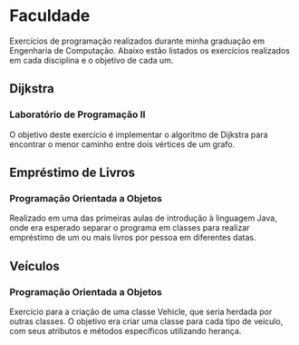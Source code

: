 # Faculdade
Exercícios de programação realizados durante minha graduação em Engenharia de Computação. Abaixo estão listados os exercícios realizados em cada disciplina e o objetivo de cada um.

## Dijkstra
### Laboratório de Programação II
O objetivo deste exercício é implementar o algoritmo de Dijkstra para encontrar o menor caminho entre dois vértices de um grafo.

## Empréstimo de Livros
### Programação Orientada a Objetos
Realizado em uma das primeiras aulas de introdução à linguagem Java, onde era esperado separar o programa em classes para realizar empréstimo de um ou mais livros por pessoa em diferentes datas.

## Veículos
### Programação Orientada a Objetos
Exercício para a criação de uma classe Vehicle, que seria herdada por outras classes. O objetivo era criar uma classe para cada tipo de veículo, com seus atributos e métodos específicos utilizando herança.

